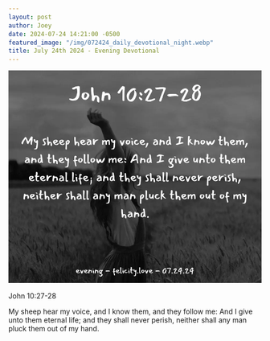 ```yaml
---
layout: post
author: Joey
date: 2024-07-24 14:21:00 -0500
featured_image: "/img/072424_daily_devotional_night.webp"
title: July 24th 2024 - Evening Devotional
---
```


[![July 24th 2024 - Evening Devotional](/img/072424_daily_devotional_night.webp)](/img/072424_daily_devotional_night.webp)

<!-- verse -->

John 10:27-28

My sheep hear my voice, and I know them, and they follow me: And I give unto them eternal life; and they shall never perish, neither shall any man pluck them out of my hand.



<!-- ad / promo -->
<!-- <hr> 

Please consider purchasing a mug to support the page by clicking the image below, thank you!

[![June 19th 2024 - Evening Devotional - Mug](/img/mugs/061124_morning_mug.webp)](https://www.joeybrinkman.com/shop) -->